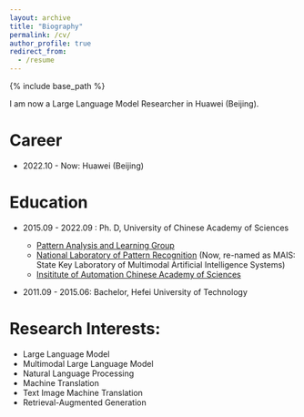 ```yaml
---
layout: archive
title: "Biography"
permalink: /cv/
author_profile: true
redirect_from:
  - /resume
---
```


{% include base_path %}



I am now a Large Language Model Researcher in Huawei (Beijing).



# Career

- 2022.10 - Now: Huawei (Beijing)

Education
======

* 2015.09 - 2022.09 : Ph. D, University of Chinese Academy of Sciences
  * [Pattern Analysis and Learning Group](https://nlpr.ia.ac.cn/pal/People.html)
  * [National Laboratory of Pattern Recognition](http://ia.cas.cn/jgsz/kyxt/dmtrgzn/) (Now, re-named as MAIS: State Key Laboratory of Multimodal Artificial Intelligence Systems)
  * [Insititute of Automation Chinese Academy of Sciences](http://www.ia.cas.cn/)

* 2011.09 - 2015.06: Bachelor, Hefei University of Technology

Research Interests:
======

* Large Language Model
* Multimodal Large Language Model
* Natural Language Processing
* Machine Translation
* Text Image Machine Translation
* Retrieval-Augmented Generation
